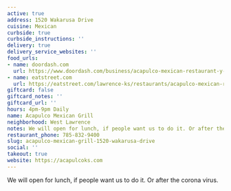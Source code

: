 ```yaml
---
active: true
address: 1520 Wakarusa Drive
cuisine: Mexican
curbside: true
curbside_instructions: ''
delivery: true
delivery_service_websites: ''
food_urls:
- name: doordash.com
  url: https://www.doordash.com/business/acapulco-mexican-restaurant-y-cantina-6798/
- name: eatstreet.com
  url: https://eatstreet.com/lawrence-ks/restaurants/acapulco-mexican-restaurant
giftcard: false
giftcard_notes: ''
giftcard_url: ''
hours: 4pm-9pm Daily
name: Acapulco Mexican Grill
neighborhood: West Lawrence
notes: We will open for lunch, if people want us to do it. Or after the corona virus.
restaurant_phone: 785-832-9400
slug: acapulco-mexican-grill-1520-wakarusa-drive
social: ''
takeout: true
website: https://acapulcoks.com
---
```


We will open for lunch, if people want us to do it. Or after the corona virus.